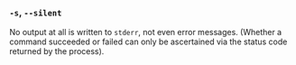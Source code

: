 <a name="option-silent">

### `-s`, `--silent`

No output at all is written to `stderr`, not even error messages.
(Whether a command succeeded or failed can only be ascertained via the status code
returned by the process).